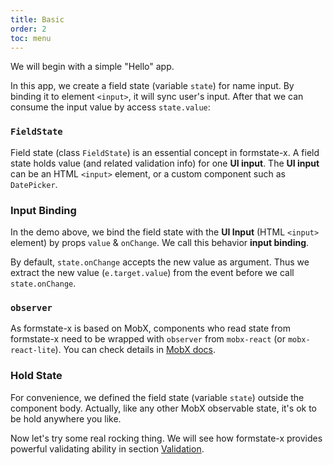 ```yaml
---
title: Basic
order: 2
toc: menu
---
```


We will begin with a simple "Hello" app.

In this app, we create a field state (variable `state`) for name input. By binding it to element `<input>`, it will sync user's input. After that we can consume the input value by access `state.value`:

<code src="./index.tsx"></code>

### `FieldState`

Field state (class `FieldState`) is an essential concept in formstate-x. A field state holds value (and related validation info) for one **UI input**. The **UI input** can be an HTML `<input>` element, or a custom component such as `DatePicker`.

### Input Binding

In the demo above, we bind the field state with the **UI Input** (HTML `<input>` element) by props `value` & `onChange`. We call this behavior **input binding**.

By default, `state.onChange` accepts the new value as argument. Thus we extract the new value (`e.target.value`) from the event before we call `state.onChange`.

### `observer`

As formstate-x is based on MobX, components who read state from formstate-x need to be wrapped with `observer` from `mobx-react` (or `mobx-react-lite`). You can check details in [MobX docs](https://mobx.js.org/react-integration.html).

### Hold State

For convenience, we defined the field state (variable `state`) outside the component body. Actually, like any other MobX observable state, it's ok to be hold anywhere you like.

Now let's try some real rocking thing. We will see how formstate-x provides powerful validating ability in section [Validation](/guide/validation).
